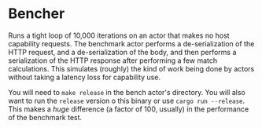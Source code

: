 # Bencher

Runs a tight loop of 10,000 iterations on an actor that makes no host capability requests. The benchmark actor performs
a de-serialization of the HTTP request, and a de-serialization of the body, and then performs a serialization of the HTTP
response after performing a few match calculations. This simulates (roughly) the kind of work being done by actors without
taking a latency loss for capability use.

You will need to `make release` in the bench actor's directory. You will also want to run the `release` version o this binary or use `cargo run --release`. This makes a _huge_ difference (a factor of 100, usually) in the performance of the benchmark test.
